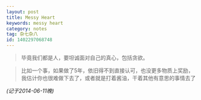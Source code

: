 ```yaml
---
layout: post
title: Messy Heart
keywords: messy heart
category: notes
tag: 杂七杂八
id: 1402297068748
---
```



> 毕竟我们都是人，要坦诚面对自己的真心，包括贪欲。

> 比如一个事，如果做了5年，依旧得不到直接认可，也没更多物质上奖励，我估计你也很难做下去了，或者就是打着酱油，干着其他有意思的事情去了

_(记于2014-06-11晚)_
